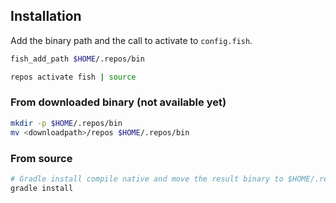## Installation

Add the binary path and the call to activate to `config.fish`.

```bash
fish_add_path $HOME/.repos/bin

repos activate fish | source
```

### From downloaded binary (not available yet)

```bash
mkdir -p $HOME/.repos/bin
mv <downloadpath>/repos $HOME/.repos/bin
```

### From source

```bash
# Gradle install compile native and move the result binary to $HOME/.repos/bin
gradle install
```



